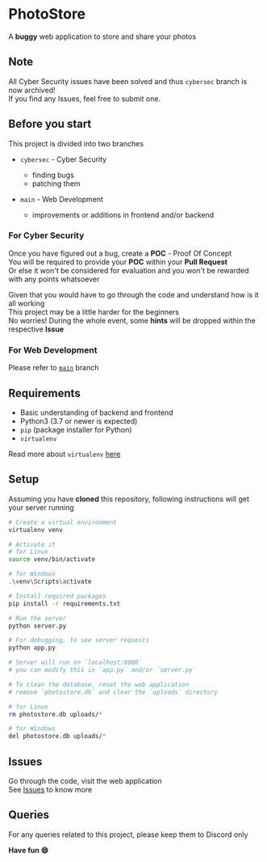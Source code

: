 # PhotoStore
A **buggy** web application to store and share your photos

## Note
All Cyber Security issues have been solved and thus `cybersec` branch is now archived!<br>
If you find any Issues, feel free to submit one.

## Before you start
This project is divided into two branches
- `cybersec` - Cyber Security
  - finding bugs
  - patching them

- `main` - Web Development
  - improvements or additions in frontend and/or backend

### For Cyber Security
Once you have figured out a bug, create a **POC** - Proof Of Concept<br>
You will be required to provide your **POC** within your **Pull Request**<br>
Or else it won't be considered for evaluation and you won't be rewarded with any points whatsoever

Given that you would have to go through the code and understand how is it all working<br>
This project may be a little harder for the beginners<br>
No worries! During the whole event, some **hints** will be dropped within the respective **Issue**

### For Web Development
Please refer to [`main`](https://github.com/opencodeiiita/PhotoStore/tree/main) branch

## Requirements
- Basic understanding of backend and frontend
- Python3 (3.7 or newer is expected)
- `pip` (package installer for Python)
- `virtualenv`

Read more about `virtualenv` [here](https://docs.python.org/3/tutorial/venv.html)

## Setup
Assuming you have **cloned** this repository, following instructions will get your server running

```bash
# Create a virtual environment
virtualenv venv

# Activate it
# for Linux
source venv/bin/activate

# for Windows
.\venv\Scripts\activate

# Install required packages
pip install -r requirements.txt

# Run the server
python server.py

# For debugging, to see server requests
python app.py

# Server will run on `localhost:8080`
# you can modify this in `app.py` and/or `server.py`

# To clean the database, reset the web application
# remove `photostore.db` and clear the `uploads` directory

# for Linux
rm photostore.db uploads/*

# for Windows
del photostore.db uploads/*
```

## Issues
Go through the code, visit the web application<br>
See [Issues](https://github.com/opencodeiiita/PhotoStore/issues) to know more

## Queries
For any queries related to this project, please keep them to Discord only

<b>Have fun :smile:</b>
